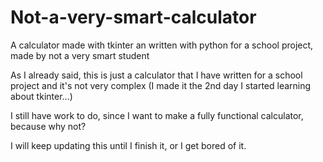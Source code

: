 # Not-a-very-smart-calculator
A calculator made with tkinter an written with python for a school project, made by not a very smart student

As I already said, this is just a calculator that I have written for a school project and it's not very complex (I made it the 2nd day I started learning about tkinter...)

I still have work to do, since I want to make a fully functional calculator, because why not?

I will keep updating this until I finish it, or I get bored of it.
